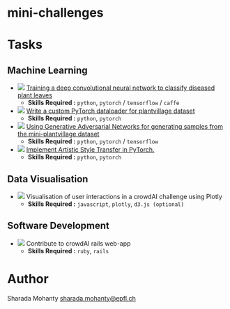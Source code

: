# mini-challenges

# Tasks

## Machine Learning
* ![](https://img.shields.io/badge/difficulty-easy-brightgreen.svg) [Training a deep convolutional neural network to classify diseased plant leaves](tasks/cnn-plantvillage.md)
  * **Skills Required :** `python`, `pytorch` / `tensorflow` / `caffe`
* ![](https://img.shields.io/badge/difficulty-easy-brightgreen.svg) [Write a custom PyTorch dataloader for plantvillage dataset](tasks/pytorch-dataloader.md)
  * **Skills Required :** `python`, `pytorch`
* ![](https://img.shields.io/badge/difficulty-hard-red.svg) [Using Generative Adversarial Networks for generating samples from the mini-plantvillage dataset](tasks/gan-mini-plantvillage.md)
  * **Skills Required :** `python`, `pytorch` / `tensorflow`
* ![](https://img.shields.io/badge/difficulty-medium-yellow.svg) [Implement Artistic Style Transfer in PyTorch.](neural-style-transfer.md)
  * **Skills Required :** `python`, `pytorch`

## Data Visualisation
* ![](https://img.shields.io/badge/difficulty-medium-yellow.svg) Visualisation of user interactions in a crowdAI challenge using Plotly
  * **Skills Required :** `javascript`, `plotly`, `d3.js (optional)`

## Software Development
* ![](https://img.shields.io/badge/difficulty-medium-yellow.svg) Contribute to crowdAI rails web-app
  * **Skills Required :** `ruby`, `rails`

# Author
Sharada Mohanty <sharada.mohanty@epfl.ch>
